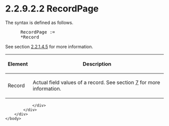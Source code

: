 <html dir="LTR" xmlns:mshelp="http://msdn.microsoft.com/mshelp" xmlns:ddue="http://ddue.schemas.microsoft.com/authoring/2003/5" xmlns:xlink="http://www.w3.org/1999/xlink" xmlns:tool="http://www.microsoft.com/tooltip">
    <head>
        <meta http-equiv="Content-Type" content="text/html; CHARSET=utf-8"></meta>
        <meta name="save" content="history"></meta>
        <title>2.2.9.2.2 RecordPage</title>
        <xml>
            <mshelp:toctitle title="2.2.9.2.2 RecordPage"></mshelp:toctitle>
            <mshelp:rltitle title="[MS-SSAS8]: RecordPage"></mshelp:rltitle>
            <mshelp:keyword index="A" term="da1ec447-39a0-4c3a-99b6-7d241a8fee26"></mshelp:keyword>
            <mshelp:attr name="DCSext.ContentType" value="open specification"></mshelp:attr>
            <mshelp:attr name="AssetID" value="da1ec447-39a0-4c3a-99b6-7d241a8fee26"></mshelp:attr>
            <mshelp:attr name="TopicType" value="kbRef"></mshelp:attr>
            <mshelp:attr name="DCSext.Title" value="[MS-SSAS8]: RecordPage" />
        </xml>
    </head>
    <body>
        <div id="header">
            <h1 class="heading">2.2.9.2.2 RecordPage</h1>
        </div>
        <div id="mainSection">
            <div id="mainBody">
                <div id="allHistory" class="saveHistory"></div>
                <div id="sectionSection0" class="section" name="collapseableSection">
                    

<p>The syntax is defined as follows.           </p>

<dl>
<dd>
<div><pre> RecordPage :=
 *Record
</pre></div>
</dd></dl>

<p>See section <a href="a0559d51-e2ab-4172-95db-700530d05c14.html">2.2.1.4.5</a> for more
information.</p>

<table>
 <thead>
  <tr>
   <th>
   <p>Element</p>
   </th>
   <th>
   <p>Description</p>
   </th>
  </tr>
 </thead>
 <tr>
  <td>
  <p>Record</p>
  </td>
  <td>
  <p>Actual field values of a record. See section <a href="d7582073-3671-4ed8-a296-b5638dc7bff7.html">7</a> for more information.</p>
  </td>
 </tr>
</table>

<p> </p>


                </div>
            </div>
        </div>
    </body>
</html>